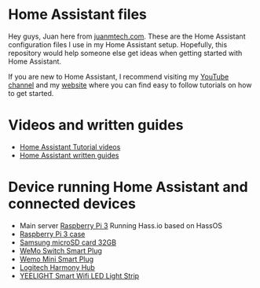 # Home Assistant files

Hey guys, Juan here from [juanmtech.com](https://www.juanmtech.com). These are the Home Assistant configuration files I use in my Home Assistant setup. Hopefully, this repository would help someone else get ideas when getting started with Home Assistant.

If you are new to Home Assistant, I recommend visiting my [YouTube channel](https://www.youtube.com/JuanMTech) and my [website](https://www.juanmtech.com) where you can find easy to follow tutorials on how to get started.  

# Videos and written guides

* [Home Assistant Tutorial videos](https://www.youtube.com/playlist?list=PLLydq6ff7NvJ1ioQSVRCt2FJK9EFzRKWr)
* [Home Assistant written guides](https://www.juanmtech.com/home-assistant/)

# Device running Home Assistant and connected devices
* Main server [Raspberry Pi 3](https://amzn.to/2PhyNYq) Running Hass.io based on HassOS
* [Raspberry Pi 3 case](https://amzn.to/2OO6T5h)
* [Samsung microSD card 32GB](https://amzn.to/2OSdbB9) 
* [WeMo Switch Smart Plug](https://amzn.to/2Pj2TLn)
* [Wemo Mini Smart Plug](https://amzn.to/2L8fddM)
* [Logitech Harmony Hub](https://amzn.to/2vWsmSy)
* [YEELIGHT Smart Wifi LED Light Strip](https://amzn.to/2Mp5tkT)

